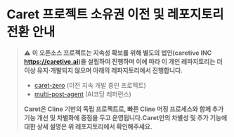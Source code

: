 # Caret 프로젝트 소유권 이전 및 레포지토리 전환 안내

> ⚠️ **이 오픈소스 프로젝트는 지속성 확보를 위해 별도의 법인(caretive INC https://caretive.ai)을 설립하여 진행하며 이에 따라 이 개인 레파지토리는 더 이상 유지·개발되지 않으며 아래의 레파지토리에서 진행합니다.**
>
> - [caret-zero](https://github.com/aicoding-caret/caret-zero) (이전 지속 개발 중인 프로젝트)
> - [multi-post-agent](https://github.com/aicoding-caret/multi-post-agent) (AI코딩 레퍼런스)
>
> **Caret은 Cline 기반의 독립 프로젝트로, 빠른 Cline 머징 프로세스와 함께 추가 기능 개선 및 차별화에 중점을 두고 운영됩니다.Caret만의 차별성 및 추가 기능에 대한 상세 설명은 위 레포지토리에서 확인해주세요.**

